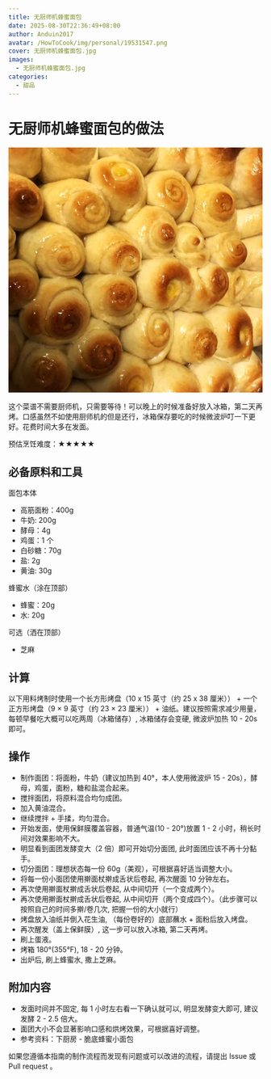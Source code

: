 ```yaml
---
title: 无厨师机蜂蜜面包
date: 2025-08-30T22:36:49+08:00
author: Anduin2017
avatar: /HowToCook/img/personal/19531547.png
cover: 无厨师机蜂蜜面包.jpg
images:
  - 无厨师机蜂蜜面包.jpg
categories:
  - 甜品
---
```


# 无厨师机蜂蜜面包的做法

![自家成品](./无厨师机蜂蜜面包.jpg)

这个菜谱不需要厨师机，只需要等待！可以晚上的时候准备好放入冰箱，第二天再烤。口感虽然不如使用厨师机的但是还行，冰箱保存要吃的时候微波炉叮一下更好。花费时间大多在发面。

预估烹饪难度：★★★★★

## 必备原料和工具

面包本体

- 高筋面粉：400g
- 牛奶: 200g
- 酵母：4g
- 鸡蛋：1 个
- 白砂糖：70g
- 盐: 2g
- 黄油: 30g

蜂蜜水（涂在顶部）

- 蜂蜜：20g
- 水: 20g

可选（洒在顶部）

- 芝麻

## 计算

以下用料烤制时使用一个长方形烤盘（10 x 15 英寸（约 25 x 38 厘米）） + 一个正方形烤盘（9 × 9 英寸（约 23 × 23 厘米）） + 油纸。建议按照需求减少用量，每顿早餐吃大概可以吃两周（冰箱储存）, 冰箱储存会变硬, 微波炉加热 10 - 20s 即可。

## 操作

- 制作面团：将面粉，牛奶（建议加热到 40°，本人使用微波炉 15 - 20s），酵母，鸡蛋，面粉，糖和盐混合起来。
- 搅拌面团，将原料混合均匀成团。
- 加入黄油混合。
- 继续搅拌 + 手揉，均匀混合。
- 开始发面，使用保鲜膜覆盖容器，普通气温(10 - 20°)放置 1 - 2 小时，稍长时间对效果影响不大。
- 明显看到面团发酵变大（2 倍）即可开始切分面团, 此时面团应该不再十分黏手。
- 切分面团：理想状态每一份 60g（美观），可根据喜好适当调整大小。
- 将每一份小面团使用擀面杖擀成舌状后卷起, 再次醒面 10 分钟左右。
- 再次使用擀面杖擀成舌状后卷起, 从中间切开（一个变成两个）。
- 再次使用擀面杖擀成舌状后卷起, 从中间切开（两个变成四个）。（此步骤可以按照自己的时间多擀/卷几次, 把握一份的大小就行）
- 烤盘放入油纸并倒入花生油, （每份卷好的）底部蘸水 + 面粉后放入烤盘。
- 再次醒发（盖上保鲜膜）, 这一步可以放入冰箱, 第二天再烤。
- 刷上蛋液。
- 烤箱 180°(355°F), 18 - 20 分钟。
- 出炉后, 刷上蜂蜜水, 撒上芝麻。

## 附加内容

- 发面时间并不固定, 每 1 小时左右看一下确认就可以, 明显发酵变大即可, 建议发酵 2 - 2.5 倍大。
- 面团大小不会显著影响口感和烘烤效果，可根据喜好调整。
- 参考资料：下厨房 - 脆底蜂蜜小面包

如果您遵循本指南的制作流程而发现有问题或可以改进的流程，请提出 Issue 或 Pull request 。
